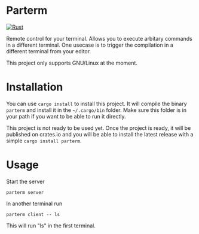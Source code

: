 # Parterm

[![Rust](https://github.com/RazvanRotari/Parterm/actions/workflows/rust.yml/badge.svg?branch=main)](https://github.com/RazvanRotari/Parterm/actions/workflows/rust.yml)

Remote control for your terminal. Allows you to execute arbitary commands in a different terminal. One usecase is to trigger the compilation in a different terminal from your editor.

This project only supports GNU/Linux at the moment. 

# Installation

You can use `cargo install` to install this project. It will compile the binary `parterm` and install it in the `~/.cargo/bin` folder. Make sure this folder is in your path if you want to be able to run it directly.


This project is not ready to be used yet. Once the project is ready, it will be published on crates.io and you will be able to install the latest release with a simple `cargo install parterm`.

# Usage

Start the server
```
parterm server
```

In another terminal run
```
parterm client -- ls
```

This will run "ls" in the first terminal.

